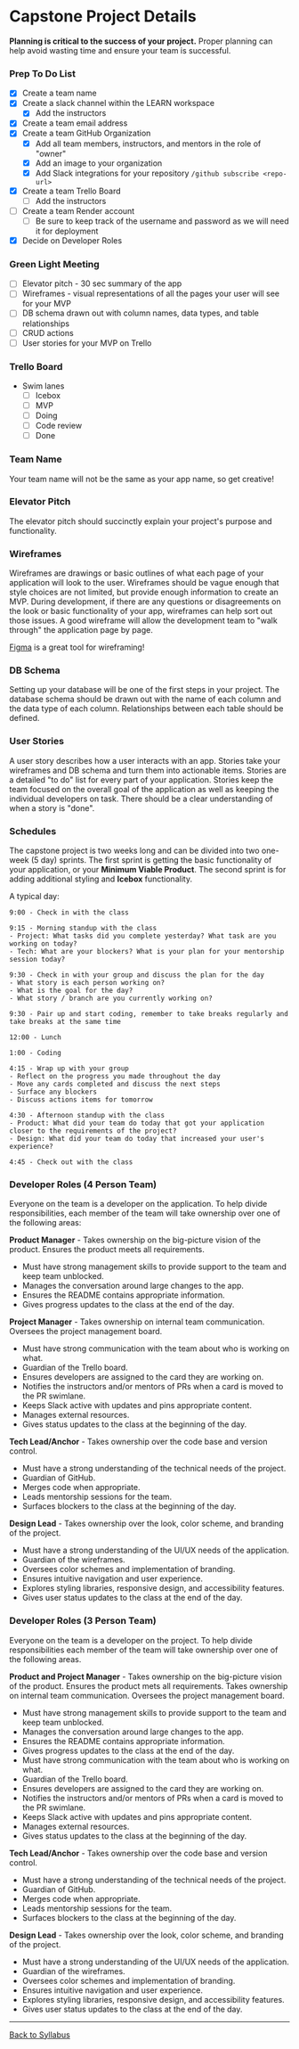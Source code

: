 # Capstone Project Details

**Planning is critical to the success of your project.** Proper planning can help avoid wasting time and ensure your team is successful.

### Prep To Do List
- [x] Create a team name
- [x] Create a slack channel within the LEARN workspace
  - [x] Add the instructors
- [x] Create a team email address
- [x] Create a team GitHub Organization
  - [x] Add all team members, instructors, and mentors in the role of "owner"
  - [x] Add an image to your organization
  - [x] Add Slack integrations for your repository `/github subscribe <repo-url>`
- [x] Create a team Trello Board
  - [ ] Add the instructors
- [ ] Create a team Render account
  - [ ] Be sure to keep track of the username and password as we will need it for deployment
- [x] Decide on Developer Roles

### Green Light Meeting
- [ ] Elevator pitch - 30 sec summary of the app
- [ ] Wireframes - visual representations of all the pages your user will see for your MVP
- [ ] DB schema drawn out with column names, data types, and table relationships
- [ ] CRUD actions
- [ ] User stories for your MVP on Trello

### Trello Board
- Swim lanes
  - [ ] Icebox
  - [ ] MVP
  - [ ] Doing
  - [ ] Code review
  - [ ] Done

### Team Name
Your team name will not be the same as your app name, so get creative!

### Elevator Pitch
The elevator pitch should succinctly explain your project's purpose and functionality.

### Wireframes
Wireframes are drawings or basic outlines of what each page of your application will look to the user. Wireframes should be vague enough that style choices are not limited, but provide enough information to create an MVP. During development, if there are any questions or disagreements on the look or basic functionality of your app, wireframes can help sort out those issues. A good wireframe will allow the development team to "walk through" the application page by page.

[Figma](https://www.figma.com/) is a great tool for wireframing!

### DB Schema
Setting up your database will be one of the first steps in your project. The database schema should be drawn out with the name of each column and the data type of each column. Relationships between each table should be defined.

### User Stories
A user story describes how a user interacts with an app. Stories take your wireframes and DB schema and turn them into actionable items. Stories are a detailed "to do" list for every part of your application. Stories keep the team focused on the overall goal of the application as well as keeping the individual developers on task. There should be a clear understanding of when a story is "done".

### Schedules
The capstone project is two weeks long and can be divided into two one-week (5 day) sprints. The first sprint is getting the basic functionality of your application, or your **Minimum Viable Product**. The second sprint is for adding additional styling and **Icebox** functionality.

A typical day:
```
9:00 - Check in with the class

9:15 - Morning standup with the class
- Project: What tasks did you complete yesterday? What task are you working on today?
- Tech: What are your blockers? What is your plan for your mentorship session today?

9:30 - Check in with your group and discuss the plan for the day
- What story is each person working on?
- What is the goal for the day?
- What story / branch are you currently working on?

9:30 - Pair up and start coding, remember to take breaks regularly and take breaks at the same time

12:00 - Lunch

1:00 - Coding

4:15 - Wrap up with your group
- Reflect on the progress you made throughout the day
- Move any cards completed and discuss the next steps
- Surface any blockers
- Discuss actions items for tomorrow

4:30 - Afternoon standup with the class
- Product: What did your team do today that got your application closer to the requirements of the project?
- Design: What did your team do today that increased your user's experience?

4:45 - Check out with the class
```

### Developer Roles (4 Person Team)
Everyone on the team is a developer on the application. To help divide responsibilities, each member of the team will take ownership over one of the following areas:

**Product Manager** - Takes ownership on the big-picture vision of the product. Ensures the product meets all requirements.
- Must have strong management skills to provide support to the team and keep team unblocked.
- Manages the conversation around large changes to the app.
- Ensures the README contains appropriate information.
- Gives progress updates to the class at the end of the day.

**Project Manager** - Takes ownership on internal team communication. Oversees the project management board.
- Must have strong communication with the team about who is working on what.
- Guardian of the Trello board.
- Ensures developers are assigned to the card they are working on.
- Notifies the instructors and/or mentors of PRs when a card is moved to the PR swimlane.
- Keeps Slack active with updates and pins appropriate content.
- Manages external resources.
- Gives status updates to the class at the beginning of the day.

**Tech Lead/Anchor** - Takes ownership over the code base and version control.
- Must have a strong understanding of the technical needs of the project.
- Guardian of GitHub.
- Merges code when appropriate.
- Leads mentorship sessions for the team.
- Surfaces blockers to the class at the beginning of the day.

**Design Lead** - Takes ownership over the look, color scheme, and branding of the project.
- Must have a strong understanding of the UI/UX needs of the application.
- Guardian of the wireframes.
- Oversees color schemes and implementation of branding.
- Ensures intuitive navigation and user experience.
- Explores styling libraries, responsive design, and accessibility features.
- Gives user status updates to the class at the end of the day.

### Developer Roles (3 Person Team)
Everyone on the team is a developer on the project. To help divide responsibilities each member of the team will take ownership over one of the following areas.

**Product and Project Manager** - Takes ownership on the big-picture vision of the product. Ensures the product mets all requirements. Takes ownership on internal team communication. Oversees the project management board.
- Must have strong management skills to provide support to the team and keep team unblocked.
- Manages the conversation around large changes to the app.
- Ensures the README contains appropriate information.
- Gives progress updates to the class at the end of the day.
- Must have strong communication with the team about who is working on what.
- Guardian of the Trello board.
- Ensures developers are assigned to the card they are working on.
- Notifies the instructors and/or mentors of PRs when a card is moved to the PR swimlane.
- Keeps Slack active with updates and pins appropriate content.
- Manages external resources.
- Gives status updates to the class at the beginning of the day.

**Tech Lead/Anchor** - Takes ownership over the code base and version control.
- Must have a strong understanding of the technical needs of the project.
- Guardian of GitHub.
- Merges code when appropriate.
- Leads mentorship sessions for the team.
- Surfaces blockers to the class at the beginning of the day.

**Design Lead** - Takes ownership over the look, color scheme, and branding of the project.
- Must have a strong understanding of the UI/UX needs of the application.
- Guardian of the wireframes.
- Oversees color schemes and implementation of branding.
- Ensures intuitive navigation and user experience.
- Explores styling libraries, responsive design, and accessibility features.
- Gives user status updates to the class at the end of the day.

---
[Back to Syllabus](../README.md#unit-ten-capstone-project-mvp)
